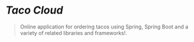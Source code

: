 # _Taco Cloud_

> Online application for ordering tacos using Spring, Spring Boot and a variety of related libraries and frameworks!.
